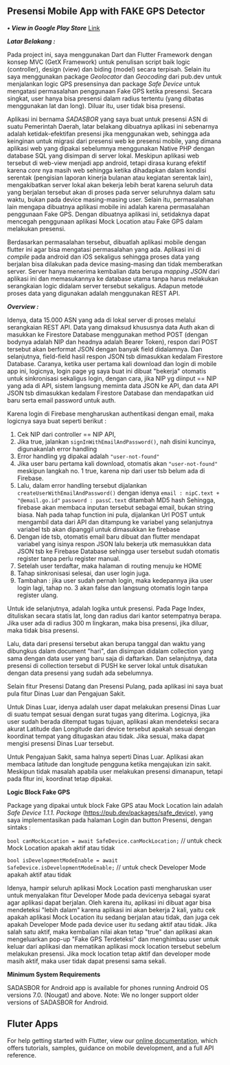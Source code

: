 ## **Presensi Mobile App with FAKE GPS Detector**

**_• View in Google Play Store_**
[Link](https://play.google.com/store/apps/details?id=com.msaiflanwr.presensi&pli=1)


_**Latar Belakang :**_

Pada project ini, saya menggunakan Dart dan Flutter Framework dengan konsep MVC (GetX Framework) untuk penulisan script baik logic (controller), design (view) dan biding (model) secara terpisah. Selain itu saya menggunakan package _Geolocator_ dan _Geocoding_ dari pub.dev untuk menjalankan logic GPS presensinya dan package _Safe Device_ untuk mengatasi permasalahan penggunaan Fake GPS ketika presensi. Secara singkat, user hanya bisa presensi dalam radius tertentu (yang dibatas menggunakan lat dan long). Diluar itu, user tidak bisa presensi.

Aplikasi ini bernama _SADASBOR_ yang saya buat untuk presensi ASN di suatu Pemerintah Daerah, latar belakang dibuatnya aplikasi ini sebenarnya adalah ketidak-efektifan presensi jika menggunakan web, sehingga ada keinginan untuk migrasi dari presensi web ke presensi mobile, yang dimana aplikasi web yang dipakai sebelumnya menggunakan Native PHP dengan database SQL yang disimpan di server lokal. Meskipun aplikasi web tersebut di web-view menjadi app android, tetapi dirasa kurang efektif karena _core_ nya masih web sehingga ketika dihadapkan dalam kondisi serentak (pengisian laporan kinerja bulanan atau kegiatan serentak lain), mengakibatkan server lokal akan bekerja lebih berat karena seluruh data yang berjalan tersebut akan di proses pada server seluruhnya dalam satu waktu, bukan pada device masing-masing user. Selain itu, permasalahan lain mengapa dibuatnya aplikasi mobile ini adalah karena permasalahan penggunaan Fake GPS. Dengan dibuatnya aplikasi ini, setidaknya dapat mencegah penggunaan aplikasi Mock Location atau Fake GPS dalam melakukan presensi. 

Berdasarkan permasalahan tersebut, dibuatlah aplikasi mobile dengan flutter ini agar bisa mengatasi permasalahan yang ada. Aplikasi ini di _compile_ pada android dan iOS sekaligus sehingga proses data yang berjalan bisa dilakukan pada device masing-masing dan tidak memberatkan server. Server hanya menerima kembalian data berupa _mapping JSON_ dari aplikasi ini dan memasukannya ke database utama tanpa harus melakukan serangkaian logic didalam server tersebut sekaligus. Adapun metode proses data yang digunakan adalah menggunakan REST API.

 
**_Overview :_**

Idenya, data 15.000 ASN yang ada di lokal server di proses melalui serangkaian REST API. Data yang dimaksud khususnya data Auth akan di masukkan ke Firestore Database menggunakan method POST (dengan bodynya adalah NIP dan headnya adalah Bearer Token), respon dari POST tersebut akan berformat JSON dengan banyak field didalamnya. Dan selanjutnya, field-field hasil respon JSON tsb dimasukkan kedalam Firestore Database. Caranya, ketika user pertama kali download dan login di mobile app ini, logicnya, login page yg saya buat ini dibuat "bekerja" otomatis untuk sinkronisasi sekaligus login, dengan cara, jika NIP yg diinput == NIP yang ada di API, sistem langsung meminta data JSON ke API, dan data API JSON tsb dimasukkan kedalam Firestore Database dan mendapatkan uid baru serta email password untuk auth.

Karena login di Firebase mengharuskan authentikasi dengan email, maka logicnya saya buat seperti berikut :
1. Cek NIP dari controller == NIP API,
2. Jika true, jalankan `signInWithEmailAndPassword()`, nah disini kuncinya, digunakanlah error handling
3. Error handling yg dipakai adalah `"user-not-found"`
4. Jika user baru pertama kali download, otomatis akan `"user-not-found"` meskipun langkah no. 1 true, 
        karena nip dari user tsb belum ada di Firebase. 
5. Lalu, dalam error handling tersebut dijalankan `createUserWithEmailAndPassword()` dengan idenya 
`email : nipC.text + "@email.go.id"`
`password : passC.text` ditambah MD5 hash
Sehingga, firebase akan membaca inputan tersebut sebagai email, bukan string biasa.
Nah pada tahap function ini pula, dijalankan Url POST untuk mengambil data dari API dan ditampung ke variabel yang selanjutnya variabel tsb akan dipanggil untuk dimasukkan ke firebase
6. Dengan ide tsb, otomatis email baru dibuat dan flutter mendapat variabel yang isinya respon JSON lalu bekerja utk memasukkan data JSON tsb ke Firebase Database sehingga user tersebut sudah otomatis register tanpa perlu register manual.
7. Setelah user terdaftar, maka halaman di routing menuju ke HOME
8. Tahap sinkronisasi selesai, dan user login juga.
9. Tambahan : jika user sudah pernah login, maka kedepannya jika user login lagi, tahap no. 3 akan false dan langsung otomatis login tanpa register ulang.

Untuk ide selanjutnya, adalah logika untuk presensi. Pada Page Index, dituliskan secara statis lat, long dan radius dari kantor setempatnya berapa. Jika user ada di radius 300 m lingkaran, maka bisa presensi, jika diluar, maka tidak bisa presensi.

Lalu, data dari presensi tersebut akan berupa tanggal dan waktu yang dibungkus dalam document "hari", dan disimpan didalam collection yang sama dengan data user yang baru saja di daftarkan. Dan selanjutnya, data presensi di collection tersebut di PUSH ke server lokal untuk disatukan dengan data presensi yang sudah ada sebelumnya.

Selain fitur Presensi Datang dan Presensi Pulang, pada aplikasi ini saya buat pula fitur Dinas Luar dan Pengajuan Sakit. 

Untuk Dinas Luar, idenya adalah user dapat melakukan presensi Dinas Luar di suatu tempat sesuai dengan surat tugas yang diterima. Logicnya, jika user sudah berada ditempat tugas tujuan, aplikasi akan mendeteksi secara akurat Latitude dan Longitude dari device tersebut apakah sesuai dengan koordinat tempat yang ditugaskan atau tidak. Jika sesuai, maka dapat mengisi presensi Dinas Luar tersebut. 

Untuk Pengajuan Sakit, sama halnya seperti Dinas Luar. Aplikasi akan membaca latitude dan longitude pengguna ketika mengajukan izin sakit. Meskipun tidak masalah apabila user melakukan presensi dimanapun, tetapi pada fitur ini, koordinat tetap dipakai.



**Logic Block Fake GPS**

Package yang dipakai untuk block Fake GPS atau Mock Location lain adalah _Safe Device 1.1.1. Package_ (https://pub.dev/packages/safe_device), yang saya implementasikan pada halaman Login dan button Presensi, dengan sintaks : 

`bool canMockLocation = await SafeDevice.canMockLocation;` // untuk check Mock Location apakah aktif atau tidak

`bool isDevelopmentModeEnable = await SafeDevice.isDevelopmentModeEnable;` // untuk check Developer Mode apakah aktif atau tidak

Idenya, hampir seluruh aplikasi Mock Location pasti mengharuskan user untuk menyalakan fitur Developer Mode pada devicenya sebagai syarat agar aplikasi dapat berjalan. Oleh karena itu, aplikasi ini dibuat agar bisa mendeteksi "lebih dalam" karena aplikasi ini akan bekerja 2 kali, yaitu cek apakah aplikasi Mock Location itu sedang berjalan atau tidak, dan juga cek apakah Developer Mode pada device user itu sedang aktif atau tidak. Jika salah satu aktif, maka kembalian nilai akan tetap "true" dan aplikasi akan mengeluarkan pop-up "Fake GPS Terdeteksi" dan menghimbau user untuk keluar dari aplikasi dan mematikan aplikasi mock location tersebut sebelum melakukan presensi. Jika mock location tetap aktif dan developer mode masih aktif, maka user tidak dapat presensi sama sekali.


**Minimum System Requirements**

SADASBOR for Android app is available for phones running Android OS versions 7.0. (Nougat) and above. 
Note: We no longer support older versions of SADASBOR for Android.


## Fluter Apps

For help getting started with Flutter, view our
[online documentation](https://flutter.dev/docs), which offers tutorials,
samples, guidance on mobile development, and a full API reference.
